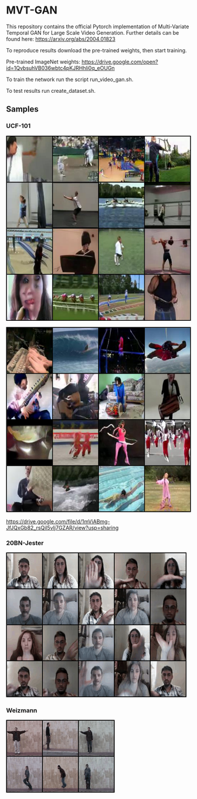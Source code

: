 # MVT-GAN

This repository contains the official Pytorch implementation of Multi-Variate Temporal GAN for Large Scale Video Generation. Further details can be found here: https://arxiv.org/abs/2004.01823

To reproduce results download the pre-trained weights, then start training.

Pre-trained ImageNet weights: https://drive.google.com/open?id=1QvbsuhVB036wbtc4pKJRHhli0q_eOUGn

To train the network run the script run_video_gan.sh.

To test results run create_dataset.sh.

## Samples

### UCF-101
[![MVT-GAN](demos/ucf_2.png)](https://drive.google.com/file/d/1mViABmg-JfJQxGb82_rsQil5vIj7GZAR/view?usp=sharing "MVT-GAN")

[![MVT-GAN](demos/ucf.png)](https://drive.google.com/file/d/1HWrkv_Gglxv9bDnnLF4-A-SXIU6egzLB/view?usp=sharing "MVT-GAN")

https://drive.google.com/file/d/1mViABmg-JfJQxGb82_rsQil5vIj7GZAR/view?usp=sharing

### 20BN-Jester
![](demos/jester_video.gif)

### Weizmann
![](demos/weiz_video.gif)
